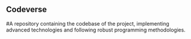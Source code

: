 ## Codeverse
#A repository containing the codebase of the project, implementing advanced technologies and following robust programming methodologies.
  
              
              
          
